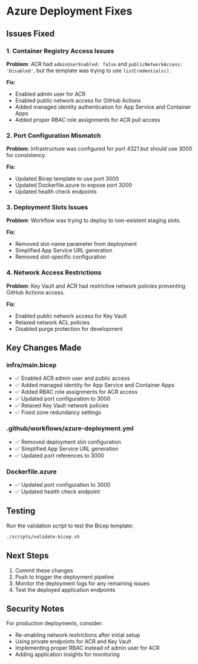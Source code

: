 # Azure Deployment Fixes

## Issues Fixed

### 1. Container Registry Access Issues

**Problem**: ACR had `adminUserEnabled: false` and `publicNetworkAccess: 'Disabled'`, but the template was trying to use
`listCredentials()`.

**Fix**:

- Enabled admin user for ACR
- Enabled public network access for GitHub Actions
- Added managed identity authentication for App Service and Container Apps
- Added proper RBAC role assignments for ACR pull access

### 2. Port Configuration Mismatch

**Problem**: Infrastructure was configured for port 4321 but should use 3000 for consistency.

**Fix**:

- Updated Bicep template to use port 3000
- Updated Dockerfile.azure to expose port 3000
- Updated health check endpoints

### 3. Deployment Slots Issues

**Problem**: Workflow was trying to deploy to non-existent staging slots.

**Fix**:

- Removed slot-name parameter from deployment
- Simplified App Service URL generation
- Removed slot-specific configuration

### 4. Network Access Restrictions

**Problem**: Key Vault and ACR had restrictive network policies preventing GitHub Actions access.

**Fix**:

- Enabled public network access for Key Vault
- Relaxed network ACL policies
- Disabled purge protection for development

## Key Changes Made

### infra/main.bicep

- ✅ Enabled ACR admin user and public access
- ✅ Added managed identity for App Service and Container Apps
- ✅ Added RBAC role assignments for ACR access
- ✅ Updated port configuration to 3000
- ✅ Relaxed Key Vault network policies
- ✅ Fixed zone redundancy settings

### .github/workflows/azure-deployment.yml

- ✅ Removed deployment slot configuration
- ✅ Simplified App Service URL generation
- ✅ Updated port references to 3000

### Dockerfile.azure

- ✅ Updated port configuration to 3000
- ✅ Updated health check endpoint

## Testing

Run the validation script to test the Bicep template:

```bash
./scripts/validate-bicep.sh
```

## Next Steps

1. Commit these changes
2. Push to trigger the deployment pipeline
3. Monitor the deployment logs for any remaining issues
4. Test the deployed application endpoints

## Security Notes

For production deployments, consider:

- Re-enabling network restrictions after initial setup
- Using private endpoints for ACR and Key Vault
- Implementing proper RBAC instead of admin user for ACR
- Adding application insights for monitoring